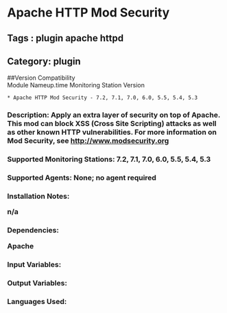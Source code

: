 # Apache HTTP Mod Security
## Tags : plugin   apache   httpd  

## Category: plugin

##Version Compatibility<br/>Module Name</th><th>up.time Monitoring Station Version</th>


  
    * Apache HTTP Mod Security - 7.2, 7.1, 7.0, 6.0, 5.5, 5.4, 5.3
  


### Description: Apply an extra layer of security on top of Apache. This mod can block XSS (Cross Site Scripting) attacks as well as other known HTTP vulnerabilities. For more information on Mod Security, see http://www.modsecurity.org

### Supported Monitoring Stations: 7.2, 7.1, 7.0, 6.0, 5.5, 5.4, 5.3
### Supported Agents: None; no agent required
### Installation Notes: <p>n/a</p>

### Dependencies: <p>Apache</p>

### Input Variables: 
### Output Variables: 
### Languages Used: 

